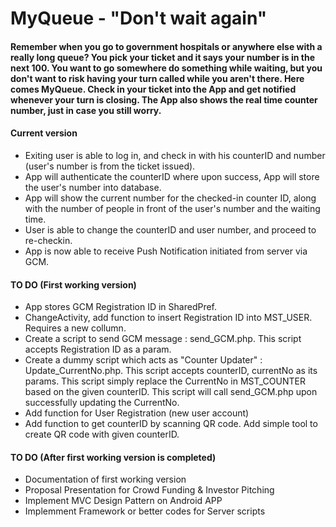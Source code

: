 # MyQueue - "Don't wait again"
#### Remember when you go to government hospitals or anywhere else with a really long queue? You pick your ticket and it says your number is in the next 100. You want to go somewhere do something while waiting, but you don't want to risk having your turn called while you aren't there. Here comes MyQueue. Check in your ticket into the App and get notified whenever your turn is closing. The App also shows the real time counter number, just in case you still worry.

#### Current version
* Exiting user is able to log in, and check in with his counterID and number (user's number is from the ticket issued).     
* App will authenticate the counterID where upon success, App will store the user's number into database.   
* App will show the current number for the checked-in counter ID, along with the number of people in front of the user's number and the waiting time.   
* User is able to change the counterID and user number, and proceed to re-checkin.   
* App is now able to receive Push Notification initiated from server via GCM.    
 
 
#### TO DO (First working version)  
* App stores GCM Registration ID in SharedPref.   
* ChangeActivity, add function to insert Registration ID into MST_USER. Requires a new collumn.  
* Create a script to send GCM message : send_GCM.php. This script accepts Registration ID as a param.  
* Create a dummy script which acts as "Counter Updater" : Update_CurrentNo.php. This script accepts counterID, currentNo as its params. This script simply replace the CurrentNo in MST_COUNTER based on the given counterID. This script will call send_GCM.php upon successfully updating the CurrentNo.  
* Add function for User Registration (new user account)   
* Add function to get counterID by scanning QR code. Add simple tool to create QR code with given counterID.    

#### TO DO (After first working version is completed)  
* Documentation of first working version  
* Proposal Presentation for Crowd Funding & Investor Pitching  
* Implement MVC Design Pattern on Android APP  
* Implemment Framework or better codes for Server scripts  
